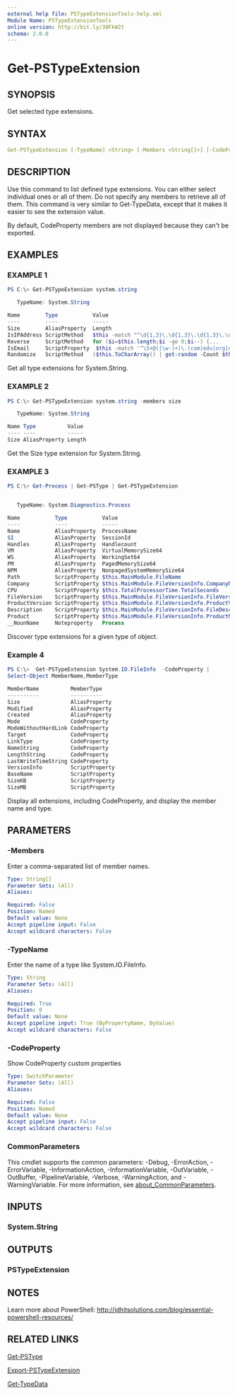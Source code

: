 ```yaml
---
external help file: PSTypeExtensionTools-help.xml
Module Name: PSTypeExtensionTools
online version: http://bit.ly/30FkW2t
schema: 2.0.0
---
```


# Get-PSTypeExtension

## SYNOPSIS

Get selected type extensions.

## SYNTAX

```yaml
Get-PSTypeExtension [-TypeName] <String> [-Members <String[]>] [-CodeProperty] [<CommonParameters>]
```

## DESCRIPTION

Use this command to list defined type extensions. You can either select individual ones or all of them. Do not specify any members to retrieve all of them. This command is very similar to Get-TypeData, except that it makes it easier to see the extension value.

By default, CodeProperty members are not displayed because they can't be exported.

## EXAMPLES

### EXAMPLE 1

```powershell
PS C:\> Get-PSTypeExtension system.string

   TypeName: System.String

Name        Type           Value
----        ----           -----
Size        AliasProperty  Length
IsIPAddress ScriptMethod   $this -match "^\d{1,3}\.\d{1,3}\.\d{1,3}\.\d{1,3}$"
Reverse     ScriptMethod   for ($i=$this.length;$i -ge 0;$i--) {...
IsEmail     ScriptProperty  $this -match '^\S+@([\w-]+)\.(com|edu|org|net)$'
Randomize   ScriptMethod   ($this.ToCharArray() | get-random -Count $this.length) -join ""
```

Get all type extensions for System.String.

### EXAMPLE 2

```powershell
PS C:\> Get-PSTypeExtension system.string -members size

   TypeName: System.String

Name Type          Value
---- ----          -----
Size AliasProperty Length
```

Get the Size type extension for System.String.

### EXAMPLE 3

```powershell
PS C:\> Get-Process | Get-PSType | Get-PSTypeExtension


   TypeName: System.Diagnostics.Process

Name           Type           Value
----           ----           -----
Name           AliasProperty  ProcessName
SI             AliasProperty  SessionId
Handles        AliasProperty  Handlecount
VM             AliasProperty  VirtualMemorySize64
WS             AliasProperty  WorkingSet64
PM             AliasProperty  PagedMemorySize64
NPM            AliasProperty  NonpagedSystemMemorySize64
Path           ScriptProperty $this.MainModule.FileName
Company        ScriptProperty $this.MainModule.FileVersionInfo.CompanyName
CPU            ScriptProperty $this.TotalProcessorTime.TotalSeconds
FileVersion    ScriptProperty $this.MainModule.FileVersionInfo.FileVersion
ProductVersion ScriptProperty $this.MainModule.FileVersionInfo.ProductVersion
Description    ScriptProperty $this.MainModule.FileVersionInfo.FileDescription
Product        ScriptProperty $this.MainModule.FileVersionInfo.ProductName
__NounName     Noteproperty   Process
```

Discover type extensions for a given type of object.

### Example 4

```powershell
PS C:\>  Get-PSTypeExtension System.IO.FileInfo  -CodeProperty |
Select-Object MemberName,MemberType

MemberName          MemberType
----------          ----------
Size                AliasProperty
Modified            AliasProperty
Created             AliasProperty
Mode                CodeProperty
ModeWithoutHardLink CodeProperty
Target              CodeProperty
LinkType            CodeProperty
NameString          CodeProperty
LengthString        CodeProperty
LastWriteTimeString CodeProperty
VersionInfo         ScriptProperty
BaseName            ScriptProperty
SizeKB              ScriptProperty
SizeMB              ScriptProperty
```

Display all extensions, including CodeProperty, and display the member name and type.

## PARAMETERS

### -Members

Enter a comma-separated list of member names.

```yaml
Type: String[]
Parameter Sets: (All)
Aliases:

Required: False
Position: Named
Default value: None
Accept pipeline input: False
Accept wildcard characters: False
```

### -TypeName

Enter the name of a type like System.IO.FileInfo.

```yaml
Type: String
Parameter Sets: (All)
Aliases:

Required: True
Position: 0
Default value: None
Accept pipeline input: True (ByPropertyName, ByValue)
Accept wildcard characters: False
```

### -CodeProperty

Show CodeProperty custom properties

```yaml
Type: SwitchParameter
Parameter Sets: (All)
Aliases:

Required: False
Position: Named
Default value: None
Accept pipeline input: False
Accept wildcard characters: False
```

### CommonParameters

This cmdlet supports the common parameters: -Debug, -ErrorAction, -ErrorVariable, -InformationAction, -InformationVariable, -OutVariable, -OutBuffer, -PipelineVariable, -Verbose, -WarningAction, and -WarningVariable. For more information, see [about_CommonParameters](http://go.microsoft.com/fwlink/?LinkID=113216).

## INPUTS

### System.String

## OUTPUTS

### PSTypeExtension

## NOTES

Learn more about PowerShell:
http://jdhitsolutions.com/blog/essential-powershell-resources/

## RELATED LINKS

[Get-PSType](Get-PSType.md)

[Export-PSTypeExtension](Export-PSTypeExtension.md)

[Get-TypeData]()
